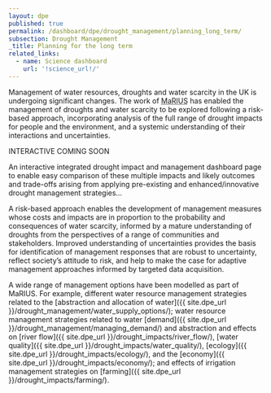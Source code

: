 ```yaml
---
layout: dpe
published: true
permalink: /dashboard/dpe/drought_management/planning_long_term/
subsection: Drought Management
_title: Planning for the long term
related_links:
  - name: Science dashboard
    url: '!science_url!/'
---
```

Management of water resources, droughts and water scarcity in the UK is undergoing significant changes. The work of <abbr title="Managing the Risks, Impacts and Uncertainties of drought and water Scarcity">MaRIUS</abbr> has enabled the management of droughts and water scarcity to be explored following a risk-based approach, incorporating analysis of the full range of drought impacts for people and the environment, and a systemic understanding of their interactions and uncertainties.

<div id="coming-soon">
	<div class="ident">INTERACTIVE <span class="cs">COMING SOON</span></div>
	<div class="description">
		<p>An interactive integrated drought impact and management dashboard page to enable easy comparison of these multiple impacts and likely outcomes and trade-offs arising from applying pre-existing and enhanced/innovative drought management strategies…</p>
	</div>
</div>

A risk-based approach enables the development of management measures whose costs and impacts are in proportion to the probability and consequences of water scarcity, informed by a mature understanding of droughts from the perspectives of a range of communities and stakeholders. Improved understanding of uncertainties provides the basis for identification of management responses that are robust to uncertainty, reflect society’s attitude to risk, and help to make the case for adaptive management approaches informed by targeted data acquisition.

A wide range of management options have been modelled as part of MaRIUS. For example, different water resource management strategies related to the [abstraction and allocation of water]({{ site.dpe_url }}/drought_management/water_supply_options/);  water resource management strategies related to water [demand]({{ site.dpe_url }}/drought_management/managing_demand/) and abstraction and effects on [river flow]({{ site.dpe_url }}/drought_impacts/river_flow/), [water quality]({{ site.dpe_url }}/drought_impacts/water_quality/), [ecology]({{ site.dpe_url }}/drought_impacts/ecology/), and the  [economy]({{ site.dpe_url }}/drought_impacts/economy/); and effects of irrigation management strategies on [farming]({{ site.dpe_url }}/drought_impacts/farming/).
